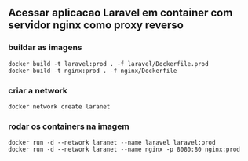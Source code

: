 ## Acessar aplicacao Laravel em container com servidor nginx como proxy reverso

### buildar as imagens
`docker build -t laravel:prod . -f laravel/Dockerfile.prod`<br>
`docker build -t nginx:prod . -f nginx/Dockerfile`
<br>

### criar a network
`docker network create laranet`
<br>

### rodar os containers na imagem
`docker run -d --network laranet --name laravel laravel:prod`<br>
`docker run -d --network laranet --name nginx -p 8080:80 nginx:prod`
